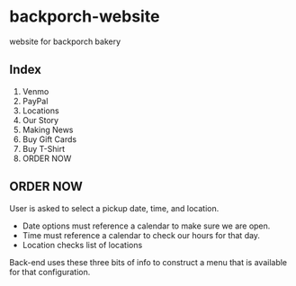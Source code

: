 # backporch-website
website for backporch bakery


## Index

1. Venmo
2. PayPal
3. Locations
4. Our Story
5. Making News
6. Buy Gift Cards
7. Buy T-Shirt
8. ORDER NOW


## ORDER NOW
User is asked to select a pickup date, time, and location.

- Date options must reference a calendar to make sure we are open.  
- Time must reference a calendar to check our hours for that day.  
- Location checks list of locations

Back-end uses these three bits of info to construct a menu that is available for that configuration.


